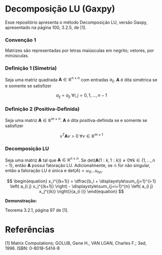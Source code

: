 # Decomposição LU (Gaxpy)

Esse repositório apresenta o método Decomposição LU, versão Gaxpy, apresentado na página 100, 3.2.5, de [1].


### Convenção 1

Matrizes são representadas por letras maiúsculas em negrito; vetores, por minúsculas.


### Definição 1 (Simetria)

Seja uma matriz quadrada $\mathbf{A} \in \mathbb{R}^{n \times n}$ com entradas $a_{i j}$. $\mathbf{A}$ é dita simétrica se e somente se satisfizer

$$
\begin{equation}
    a_{i j} = a_{j i} \textrm{    } \forall i, j = 0, 1, \ldots, n-1
\end{equation}
$$


### Definição 2 (Positiva-Definida)

Seja uma matriz $\mathbf{A} \in \mathbb{R}^{m \times n}$. $\mathbf{A}$ é dita positiva-definida se e somente se satisfizer


$$
\begin{equation}
    v^{T} \mathbf{A} v > 0 \textrm{    } \forall v \in \mathbb{R}^{m \times 1}
\end{equation}
$$


### Decomposição LU


Seja uma matriz $\mathbf{A}$ tal que $\mathbf{A} \in \mathbb{R}^{n \times n}$. Se $\textrm{det}( \mathbf{A}(1:k, 1:k)) \neq 0 \forall k \in \{1, \hdots, n-1 \}$, então $\mathbf{A}$ possui fatoração LU. Adicionalmente, se $\mathbb{A}$ for não singular, então a fatoração LU é única e $\textrm{det}(A) = u_{11} \hdots u_{nn}$.


$$
\begin{equation}
    x_i^{(k+1)} = \dfrac{b_i + \displaystyle\sum_{j=1}^{i-1} \left( a_{i j} x_j^{(k+1)} \right) - \displaystyle\sum_{j=i+1}^{n} \left( a_{i j} x_j^{(k)} \right)}{a_{i i}}
\end{equation}
$$


**Demonstração:**


Teorema 3.2.1, página 97 de [1].


# Referências

[1] Matrix Computations; GOLUB, Gene H., VAN LOAN, Charles F.; 3ed, 1996. ISBN: 0-8018-5414-8